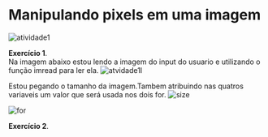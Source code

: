 # Manipulando pixels em uma imagem
![atividade1](https://user-images.githubusercontent.com/42754908/137405431-c9fd0c86-50ae-40f8-9dbe-af0fde3d54f5.png)


<strong>Exercício 1</strong>.<br>
Na imagem abaixo estou lendo a imagem do input do usuario e utilizando o função imread para ler ela.
![atvidade1I](https://user-images.githubusercontent.com/42754908/137405468-87568026-3057-4265-8b3f-77119f79b30d.png)<br>

Estou pegando o tamanho da imagem.Tambem atribuindo nas quatros variaveis um valor que será usada nos dois for.
![size](https://user-images.githubusercontent.com/42754908/137405658-98881406-f299-4dd9-b725-ca7dee164164.png)


![for](https://user-images.githubusercontent.com/42754908/137406870-a7331f3e-35ec-49d4-b07a-6c7b2b8fff72.png)

<strong>Exercício 2</strong>.<br>
